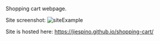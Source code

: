 Shopping cart webpage.

Site screenshot:
![siteExample](https://user-images.githubusercontent.com/77263142/128790067-41e72c41-1ec8-4343-9f77-09a237db0a50.JPG)


Site is hosted here: https://jiespino.github.io/shopping-cart/
